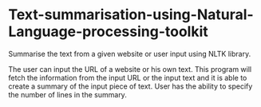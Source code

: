 # Text-summarisation-using-Natural-Language-processing-toolkit
Summarise the text from a given website or user input using NLTK library.

The user can input the URL of a website or his own text. This program will fetch the information from the input URL or the input text and it is able to create a summary of the input piece of text. User has the ability to specify the number of lines in the summary.
